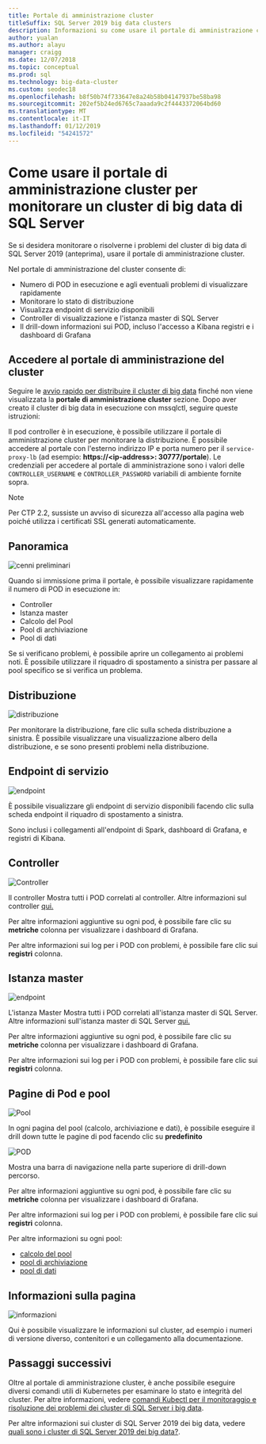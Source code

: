 ```yaml
---
title: Portale di amministrazione cluster
titleSuffix: SQL Server 2019 big data clusters
description: Informazioni su come usare il portale di amministrazione cluster per monitorare i cluster di big data di SQL Server 2019 (anteprima).
author: yualan
ms.author: alayu
manager: craigg
ms.date: 12/07/2018
ms.topic: conceptual
ms.prod: sql
ms.technology: big-data-cluster
ms.custom: seodec18
ms.openlocfilehash: b8f50b74f733647e8a24b58b04147937be58ba98
ms.sourcegitcommit: 202ef5b24ed6765c7aaada9c2f4443372064bd60
ms.translationtype: MT
ms.contentlocale: it-IT
ms.lasthandoff: 01/12/2019
ms.locfileid: "54241572"
---
```

# <a name="how-to-use-the-cluster-administration-portal-to-monitor-a-sql-server-big-data-cluster"></a>Come usare il portale di amministrazione cluster per monitorare un cluster di big data di SQL Server

Se si desidera monitorare o risolverne i problemi del cluster di big data di SQL Server 2019 (anteprima), usare il portale di amministrazione cluster.

Nel portale di amministrazione del cluster consente di:
- Numero di POD in esecuzione e agli eventuali problemi di visualizzare rapidamente
- Monitorare lo stato di distribuzione
- Visualizza endpoint di servizio disponibili
- Controller di visualizzazione e l'istanza master di SQL Server
- Il drill-down informazioni sui POD, incluso l'accesso a Kibana registri e i dashboard di Grafana

## <a name="access-the-cluster-administration-portal"></a>Accedere al portale di amministrazione del cluster

Seguire le [avvio rapido per distribuire il cluster di big data](quickstart-big-data-cluster-deploy.md) finché non viene visualizzata la **portale di amministrazione cluster** sezione. Dopo aver creato il cluster di big data in esecuzione con mssqlctl, seguire queste istruzioni:

Il pod controller è in esecuzione, è possibile utilizzare il portale di amministrazione cluster per monitorare la distribuzione. È possibile accedere al portale con l'esterno indirizzo IP e porta numero per il `service-proxy-lb` (ad esempio: **https://\<ip-address\>: 30777/portale**). Le credenziali per accedere al portale di amministrazione sono i valori delle `CONTROLLER_USERNAME` e `CONTROLLER_PASSWORD` variabili di ambiente fornite sopra.

> [!NOTE]
> Per CTP 2.2, sussiste un avviso di sicurezza all'accesso alla pagina web poiché utilizza i certificati SSL generati automaticamente.

## <a name="overview"></a>Panoramica

![cenni preliminari](./media/cluster-admin-portal/portal-overview.png)

Quando si immissione prima il portale, è possibile visualizzare rapidamente il numero di POD in esecuzione in:
- Controller
- Istanza master
- Calcolo del Pool
- Pool di archiviazione
- Pool di dati

Se si verificano problemi, è possibile aprire un collegamento ai problemi noti. È possibile utilizzare il riquadro di spostamento a sinistra per passare al pool specifico se si verifica un problema.

## <a name="deployment"></a>Distribuzione

![distribuzione](./media/cluster-admin-portal/portal-deployment.png)

Per monitorare la distribuzione, fare clic sulla scheda distribuzione a sinistra. È possibile visualizzare una visualizzazione albero della distribuzione, e se sono presenti problemi nella distribuzione.

## <a name="service-endpoints"></a>Endpoint di servizio

![endpoint](./media/cluster-admin-portal/portal-endpoints.png)

È possibile visualizzare gli endpoint di servizio disponibili facendo clic sulla scheda endpoint il riquadro di spostamento a sinistra.

Sono inclusi i collegamenti all'endpoint di Spark, dashboard di Grafana, e registri di Kibana.

## <a name="controller"></a>Controller

![Controller](./media/cluster-admin-portal/portal-controller.png)

Il controller Mostra tutti i POD correlati al controller. Altre informazioni sul controller [qui.](concept-controller.md)

Per altre informazioni aggiuntive su ogni pod, è possibile fare clic su **metriche** colonna per visualizzare i dashboard di Grafana.

Per altre informazioni sui log per i POD con problemi, è possibile fare clic sui **registri** colonna.

## <a name="master-instance"></a>Istanza master

![endpoint](./media/cluster-admin-portal/portal-master.png)

L'istanza Master Mostra tutti i POD correlati all'istanza master di SQL Server. Altre informazioni sull'istanza master di SQL Server [qui.](concept-master-instance.md)

Per altre informazioni aggiuntive su ogni pod, è possibile fare clic su **metriche** colonna per visualizzare i dashboard di Grafana.

Per altre informazioni sui log per i POD con problemi, è possibile fare clic sui **registri** colonna.

## <a name="pool-and-pod-pages"></a>Pagine di Pod e pool

![Pool](./media/cluster-admin-portal/portal-data-pool.png)

In ogni pagina del pool (calcolo, archiviazione e dati), è possibile eseguire il drill down tutte le pagine di pod facendo clic su **predefinito**

![POD](./media/cluster-admin-portal/portal-data-default-pool.png)

Mostra una barra di navigazione nella parte superiore di drill-down percorso.

Per altre informazioni aggiuntive su ogni pod, è possibile fare clic su **metriche** colonna per visualizzare i dashboard di Grafana.

Per altre informazioni sui log per i POD con problemi, è possibile fare clic sui **registri** colonna.

Per altre informazioni su ogni pool:
- [calcolo del pool](concept-compute-pool.md)
- [pool di archiviazione](concept-storage-pool.md)
- [pool di dati](concept-data-pool.md)

## <a name="about-page"></a>Informazioni sulla pagina

![informazioni](./media/cluster-admin-portal/portal-about.png)

Qui è possibile visualizzare le informazioni sul cluster, ad esempio i numeri di versione diverso, contenitori e un collegamento alla documentazione.

## <a name="next-steps"></a>Passaggi successivi

Oltre al portale di amministrazione cluster, è anche possibile eseguire diversi comandi utili di Kubernetes per esaminare lo stato e integrità del cluster. Per altre informazioni, vedere [comandi Kubectl per il monitoraggio e risoluzione dei problemi dei cluster di SQL Server i big data](cluster-troubleshooting-commands.md).

Per altre informazioni sui cluster di SQL Server 2019 dei big data, vedere [quali sono i cluster di SQL Server 2019 dei big data?](big-data-cluster-overview.md).
